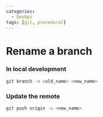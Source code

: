 ```yaml
---
categories:
  - DevOps
tags: [git, procedural]
---
```


# Rename a branch

### In local development

```bash
git branch -m <old_name> <new_name>
```

### Update the remote

```bash
git push origin -u <new_name>
```
